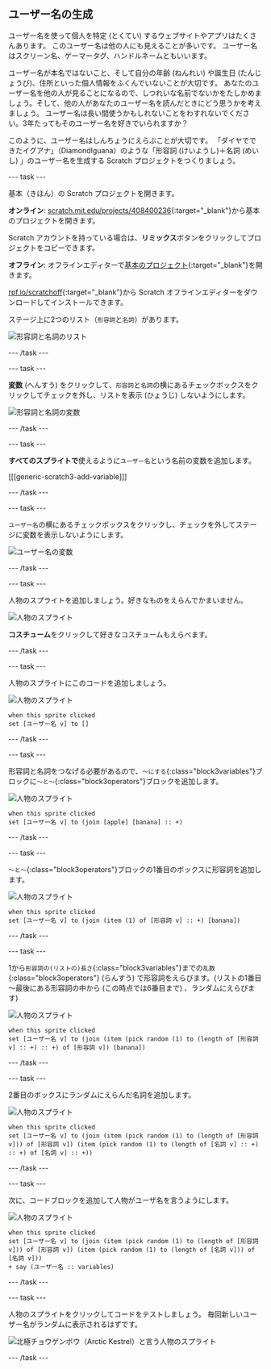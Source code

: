 ## ユーザー名の生成

ユーザー名を使って個人を特定 (とくてい) するウェブサイトやアプリはたくさんあります。 このユーザー名は他の人にも見えることが多いです。 ユーザー名はスクリーン名、ゲーマータグ、ハンドルネームともいいます。

ユーザー名が本名ではないこと、そして自分の年齢 (ねんれい) や誕生日 (たんじょうび)、住所といった個人情報をふくんでいないことが大切です。 あなたのユーザー名を他の人が見ることになるので、しつれいな名前でないかをたしかめましょう。そして、他の人があなたのユーザー名を読んだときにどう思うかを考えましょう。 ユーザー名は長い間使うかもしれないことをわすれないでください。3年たってもそのユーザー名を好きでいられますか？

このように、ユーザー名はしんちょうにえらぶことが大切です。 「ダイヤでできたイグアナ」（DiamondIguana）のような「形容詞 (けいようし)＋名詞 (めいし) 」のユーザー名を生成する Scratch プロジェクトをつくりましょう。

--- task ---

基本（きほん）の Scratch プロジェクトを開きます。

**オンライン**: [scratch.mit.edu/projects/408400236](https://scratch.mit.edu/projects/408400236){:target="_blank"}から基本のプロジェクトを開きます。

Scratch アカウントを持っている場合は、**リミックス**ボタンをクリックしてプロジェクトをコピーできます。

**オフライン**: オフラインエディターで[基本のプロジェクト](https://rpf.io/p/ja-JP/username-generator-go){:target="_blank"}を開きます。

[rpf.io/scratchoff](https://rpf.io/scratchoff){:target="_blank"}から Scratch オフラインエディターをダウンロードしてインストールできます。

ステージ上に2つのリスト（`形容詞`と`名詞`）があります。

![形容詞と名詞のリスト](images/usernames-lists.png)

--- /task ---

--- task ---

**変数** (へんすう) をクリックして、`形容詞`と`名詞`の横にあるチェックボックスをクリックしてチェックを外し、リストを表示 (ひょうじ) しないようにします。

![形容詞と名詞の変数](images/usernames-hide.png)

--- /task ---

--- task ---

**すべてのスプライトで**使えるように`ユーザー名`という名前の変数を追加します。

[[[generic-scratch3-add-variable]]]

--- /task ---

--- task ---

`ユーザー名`の横にあるチェックボックスをクリックし、チェックを外してステージに変数を表示しないようにします。

![ユーザー名の変数](images/usernames-hide-variable.png)

--- /task ---

--- task ---

人物のスプライトを追加しましょう。好きなものをえらんでかまいません。

![人物のスプライト](images/usernames-person.png)

**コスチューム**をクリックして好きなコスチュームもえらべます。

--- /task ---

--- task ---

人物のスプライトにこのコードを追加しましょう。

![人物のスプライト](images/person-sprite.png)

```blocks3
when this sprite clicked
set [ユーザー名 v] to []
```

--- /task ---

--- task ---

形容詞と名詞をつなげる必要があるので、`〜にする`{:class="block3variables"}ブロックに`〜と〜`{:class="block3operators"}ブロックを追加します。

![人物のスプライト](images/person-sprite.png)

```blocks3
when this sprite clicked
set [ユーザー名 v] to (join [apple] [banana] :: +)
```

--- /task ---

--- task ---

`〜と〜`{:class="block3operators"}ブロックの1番目のボックスに形容詞を追加します。

![人物のスプライト](images/person-sprite.png)

```blocks3
when this sprite clicked
set [ユーザー名 v] to (join (item (1) of [形容詞 v] :: +) [banana])
```

--- /task ---

--- task ---

1から`形容詞の(リストの)長さ`{:class="block3variables"}までの`乱数`{:class="block3operators"} (らんすう) で形容詞をえらびます。(リストの1番目～最後にある形容詞の中から (この時点では6番目まで) 、ランダムにえらびます)

![人物のスプライト](images/person-sprite.png)

```blocks3
when this sprite clicked
set [ユーザー名 v] to (join (item (pick random (1) to (length of [形容詞 v] :: +) :: +) of [形容詞 v]) [banana])
```

--- /task ---

--- task ---

2番目のボックスにランダムにえらんだ名詞を追加します。

![人物のスプライト](images/person-sprite.png)

```blocks3
when this sprite clicked
set [ユーザー名 v] to (join (item (pick random (1) to (length of [形容詞 v])) of [形容詞 v]) (item (pick random (1) to (length of [名詞 v] :: +) :: +) of [名詞 v] :: +))
```

--- /task ---

--- task ---

次に、コードブロックを追加して人物がユーザ名を言うようにします。

![人物のスプライト](images/person-sprite.png)

```blocks3
when this sprite clicked
set [ユーザー名 v] to (join (item (pick random (1) to (length of [形容詞 v])) of [形容詞 v]) (item (pick random (1) to (length of [名詞 v])) of [名詞 v]))
+ say (ユーザー名 :: variables)
```

--- /task ---

--- task ---

人物のスプライトをクリックしてコードをテストしましょう。 毎回新しいユーザー名がランダムに表示されるはずです。

![北極チョウゲンボウ（Arctic Kestrel）と言う人物のスプライト](images/usernames-click.png)

--- /task ---
